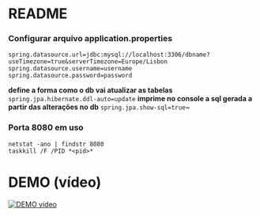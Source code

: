 # README

### Configurar arquivo application.properties

```
spring.datasource.url=jdbc:mysql://localhost:3306/dbname?useTimezone=true&serverTimezone=Europe/Lisbon
spring.datasource.username=username
spring.datasource.password=password
```

**define a forma como o db vai atualizar as tabelas**
`spring.jpa.hibernate.ddl-auto=update`
**imprime no console a sql gerada a partir das alterações no db**
`spring.jpa.show-sql=true`~

### Porta 8080 em uso

```
netstat -ano | findstr 8080
taskkill /F /PID *<pid>*
```

# DEMO (vídeo)

[![DEMO video](https://i.imgur.com/uN84DEx.png "Demo em vídeo")](https://youtu.be/oSJPrbPsRsg)